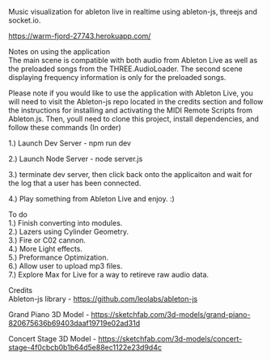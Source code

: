 Music visualization for ableton live in realtime using ableton-js, threejs and socket.io.

https://warm-fjord-27743.herokuapp.com/

Notes on using the application<br />
The main scene is compatible with both audio from Ableton Live as well as the preloaded songs from the THREE.AudioLoader. The second scene displaying frequency information is only for the preloaded songs.

Please note if you would like to use the application with Ableton Live, you will need to visit the Ableton-js repo located in the credits section and follow the instructions for installing and activating the MIDI Remote Scripts from Ableton.js. Then, youll need to clone this project, install dependencies, and follow these commands (In order)

1.) Launch Dev Server - npm run dev

2.) Launch Node Server - node server.js

3.) terminate dev server, then click back onto the applicaiton and wait for the log that a user has been connected.

4.) Play something from Ableton Live and enjoy. :)

To do <br />
1.) Finish converting into modules. <br />
2.) Lazers using Cylinder Geometry. <br />
3.) Fire or C02 cannon.<br />
4.) More Light effects.<br />
5.) Preformance Optimization.<br />
6.) Allow user to upload mp3 files.<br />
7.) Explore Max for Live for a way to retireve raw audio data.<br />

Credits<br />
Ableton-js library - https://github.com/leolabs/ableton-js

Grand Piano 3D Model - https://sketchfab.com/3d-models/grand-piano-820675636b69403daaf19719e02ad31d

Concert Stage 3D Model - https://sketchfab.com/3d-models/concert-stage-4f0cbcb0b1b64d5e88ec1122e23d9d4c
